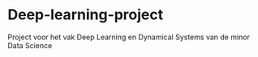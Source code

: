 # Deep-learning-project
Project voor het vak Deep Learning en Dynamical Systems van de minor Data Science
